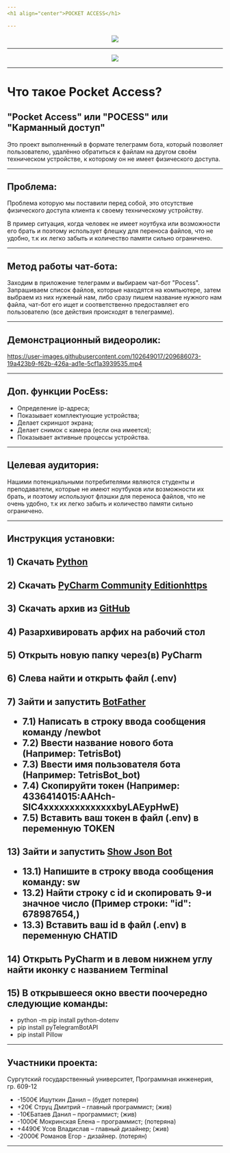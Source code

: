 ```yaml
---
<h1 align="center">POCKET ACCESS</h1>

---
```

<p align="center"><img src="https://user-images.githubusercontent.com/102649017/204105904-3392f9d4-0153-4d3f-8a56-7d0735b9628a.png"></p>

---
<p align="center">
<img src="https://img.shields.io/badge/PRs-welcome-brightgreen.svg?style=flat">
</p> 

---
# Что такое Pocket Access?

## "Pocket Access" или "POCESS" или "Карманный доступ"
Это проект выполненный в формате телеграмм бота, который позволяет пользователю, удалённо обратиться к файлам на другом своём техническом устройстве, к которому он не имеет физического доступа. 

---
## Проблема:
Проблема которую мы поставили перед собой, это отсутствие физического доступа клиента к своему техническому устройству. 

В пример ситуация, когда человек не имеет ноутбука или возможности его брать и поэтому использует флешку для переноса файлов, что не удобно, т.к их легко забыть и количество памяти сильно ограничено.


---
## Метод работы чат-бота:
Заходим в приложение телеграмм и выбираем чат-бот "Pocess". Запрашиваем список файлов, которые находятся на компьютере, затем выбраем из них нуженый нам, либо сразу пишем название нужного нам файла, чат-бот его ищет и соответственно предоставляет его пользователю (все действия происходят в телеграмме).

---
## Демонстрационный видеоролик:

https://user-images.githubusercontent.com/102649017/209686073-19a423b9-f62b-426a-ad1e-5cf1a3939535.mp4

---
## Доп. функции PocEss:
- Определение ip-адреса;
- Показывает комплектующие устройства;
- Делает скриншот экрана;
- Делает снимок с камера (если она имеется);
- Показывает активные процессы устройства.


---
## Целевая аудитория: 
Нашими потенциальными потребителями являются студенты и преподаватели, которые не имеют ноутбуков или возможности их брать, и поэтому используют флэшки для переноса файлов, что не очень удобно, т.к их легко забыть и количество памяти сильно ограничено.

---
## Инструкция установки: 
<h2>1) Скачать <a href="https://www.python.org/downloads/">Python</a></h2>
<h2>2) Скачать <a href="https://www.jetbrains.com/ru-ru/pycharm/download/?section=windows">PyCharm Community Editionhttps</a></h2>
<h2>3) Скачать архив из <a href="C:\Users\Пользователь\Desktop\Pocket-access-main.zip" download>GitHub</a></h2>
<h2>4) Разархивировать арфих на рабочий стол</h2>
<h2>5) Открыть новую папку через(в) PyCharm</h2>
<h2>6) Слева найти и открыть файл (.env)</h2>
<h2>7) Зайти и запустить <a href="https://t.me/BotFather">BotFather</a>
  <ul>
        <li>7.1) Написать в строку ввода сообщения команду /newbot</li>
        <li>7.2) Ввести название нового бота (Например: TetrisBot)</li>
        <li>7.3) Ввести имя пользователя бота (Например: TetrisBot_bot)</li>
        <li>7.4) Скопируйти токен (Например: 4336414015:AAHch-SlC4xxxxxxxxxxxxxxbyLAEypHwE)</li>
        <li>7.5) Вставить ваш токен в файл (.env) в переменную TOKEN</li>
  </ul>
</h2>
<h2>13) Зайти и запустить <a href="https://t.me/ShowJsonBot">Show Json Bot</a>
  <ul>
        <li>13.1) Напишите в строку ввода сообщения команду: sw</li>
        <li>13.2) Найти строку с id и скопировать 9-и значное число (Пример строки: "id": 678987654,)</li>
        <li>13.3) Вставить ваш id в файл (.env) в переменную CHATID</li>
  </ul>
</h2>
<h2>14) Открыть PyCharm и в левом нижнем углу найти иконку с названием Terminal</h2>
<h2>15) В открывшееся окно ввести поочередно следующие команды:</h2>
  <ul>
        <li>python -m pip install python-dotenv</li>
        <li>pip install pyTelegramBotAPI</li>
        <li>pip install Pillow</li>
  </ul>
</h2>

---
## Участники проекта:

Сургутский государственный университет, Программная инженерия, гр. 609-12

- -1500€ Ишуткин Данил – (будет потерян)
- +20€ Струц Дмитрий – главный программист; (жив)
- -10€Батаев Данил – программист; (жив)
- -1000€ Мокринская Елена – программист; (потеряна)
- +4490€ Усов Владислав –  главный дизайнер; (жив)
- -2000€ Романов Егор - дизайнер. (потерян)

---
